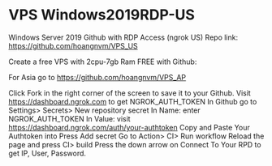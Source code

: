 # VPS Windows2019RDP-US

Windows Server 2019 Github with RDP Access (ngrok US) Repo link: https://github.com/hoangnvm/VPS_US

Create a free VPS with 2cpu-7gb Ram FREE with Github:

For Asia go to https://github.com/hoangnvm/VPS_AP

Click Fork in the right corner of the screen to save it to your Github.
Visit https://dashboard.ngrok.com to get NGROK_AUTH_TOKEN
In Github go to Settings> Secrets> New repository secret
In Name: enter NGROK_AUTH_TOKEN
In Value: visit https://dashboard.ngrok.com/auth/your-authtoken Copy and Paste Your Authtoken into
Press Add secret
Go to Action> CI> Run workflow
Reload the page and press CI> build
Press the down arrow on Connect To Your RPD to get IP, User, Password.
